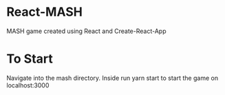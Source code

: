 # React-MASH
MASH game created using React and Create-React-App

# To Start
Navigate into the mash directory.
Inside run yarn start to start the game on localhost:3000
